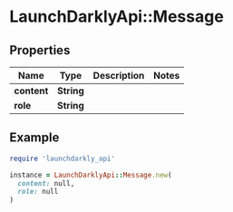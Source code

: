 # LaunchDarklyApi::Message

## Properties

| Name | Type | Description | Notes |
| ---- | ---- | ----------- | ----- |
| **content** | **String** |  |  |
| **role** | **String** |  |  |

## Example

```ruby
require 'launchdarkly_api'

instance = LaunchDarklyApi::Message.new(
  content: null,
  role: null
)
```

